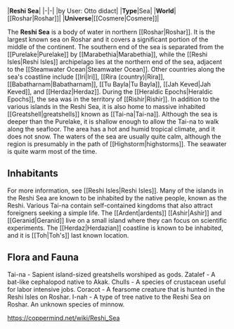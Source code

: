 |**Reshi Sea**|
|-|-|
|by User: Otto didact|
|**Type**|Sea|
|**World**|[[Roshar\|Roshar]]|
|**Universe**|[[Cosmere\|Cosmere]]|

The **Reshi Sea** is a body of water in northern [[Roshar\|Roshar]]. It is the largest known sea on Roshar and it covers a significant portion of the middle of the continent. The southern end of the sea is separated from the [[Purelake\|Purelake]] by [[Marabethia\|Marabethia]], while the [[Reshi Isles\|Reshi Isles]] archipelago lies at the northern end of the sea, adjacent to the [[Steamwater Ocean\|Steamwater Ocean]]. Other countries along the sea's coastline include [[Iri\|Iri]], [[Rira (country)\|Rira]], [[Babatharnam\|Babatharnam]], [[Tu Bayla\|Tu Bayla]], [[Jah Keved\|Jah Keved]], and [[Herdaz\|Herdaz]]. During the [[Heraldic Epochs\|Heraldic Epochs]], the sea was in the territory of [[Rishir\|Rishir]].
In addition to the various islands in the Reshi Sea, it is also home to massive inhabited [[Greatshell\|greatshells]] known as [[Tai-na\|Tai-na]]. Although the sea is deeper than the Purelake, it is shallow enough to allow the Tai-na to walk along the seafloor.
The area has a hot and humid tropical climate, and it does not snow. The waters of the sea are usually quite calm, although the region is presumably in the path of [[Highstorm\|highstorms]]. The seawater is quite warm most of the time.

## Inhabitants
For more information, see [[Reshi Isles\|Reshi Isles]].
Many of the islands in the Reshi Sea are known to be inhabited by the native people, known as the Reshi. Various Tai-na contain self-contained kingdoms that also attract foreigners seeking a simple life. The [[Ardent\|ardents]] [[Ashir\|Ashir]] and [[Geranid\|Geranid]] live on a small island where they can focus on scientific experiments. The [[Herdaz\|Herdazian]] coastline is known to be inhabited, and it is [[Toh\|Toh's]] last known location.

## Flora and Fauna
Tai-na - Sapient island-sized greatshells worshiped as gods.
Zatalef - A bat-like cephalopod native to Akak.
Chulls - A species of crustacean useful for labor intensive jobs.
Coracot - A fearsome creature that is hunted in the Reshi Isles on Roshar.
I-nah - A type of tree native to the Reshi Sea on Roshar.
An unknown species of minnow.


https://coppermind.net/wiki/Reshi_Sea